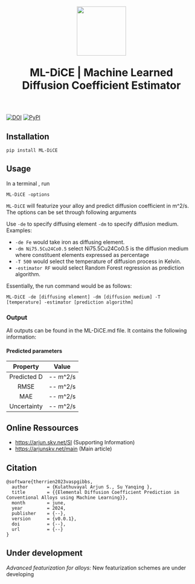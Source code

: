 <h1 align="center">
<img src="https://www.mzlab.co.in/frontend/img/team/logo.svg" height="130">

ML-DiCE | Machine Learned Diffusion Coefficient Estimator
</h1>
<br>

[![DOI](https://zenodo.org/badge/DOI/update_soon.svg)](https://doi.org/to/be/updated)
[![PyPI](https://img.shields.io/pypi/v/mldice)](https://pypi.org/project/VaspGibbs/)

## Installation

```
pip install ML-DiCE
```
## Usage

In a terminal , run
```
ML-DiCE -options
```

`ML-DiCE` will featurize your alloy and predict diffusion coefficient in m^2/s. The options can be set through following arguments

Use `-de` to specify diffusing element `-dm` to specify diffusion medium. Examples:

 * `-de Fe` would take iron as diffusing element.
 * `-dm Ni75.5Cu24Co0.5` select Ni75.5Cu24Co0.5 is the diffusion medium where constituent elements expressed as percentage 
 * `-T 500` would select the temperature of diffusion process in Kelvin.
 * `-estimator RF` would select Random Forest regression as prediction algorithm.

Essentially, the run command would be as follows:
```
ML-DiCE -de [diffusing element] -dm [diffusion medium] -T [temperature] -estimator [prediction algorithm]
```


### Output

All outputs can be found in the ML-DiCE.md file. It contains the following information:

#### Predicted parameters
|  Property   |    Value    |
|:-----------:|:-----------:|
| Predicted D | --    m^2/s |
|    RMSE     | --    m^2/s |
|     MAE     | --    m^2/s |
| Uncertainty | --    m^2/s |



## Online Ressources

* https://arjun.skv.net/SI (Supporting Information)
* https://arjunskv.net/main (Main article)


## Citation

```
@software{therrien2023vaspgibbs,
  author       = {Kulathuvayal Arjun S., Su Yanqing },
  title        = {{Elemental Diffusion Coefficient Prediction in Conventional Alloys using Machine Learning}},
  month        = june,
  year         = 2024,
  publisher    = {--},
  version      = {v0.0.1},
  doi          = {--},
  url          = {--}
}
```

## Under development

*Advanced featurization for alloys:* New featurization schemes are under developing

